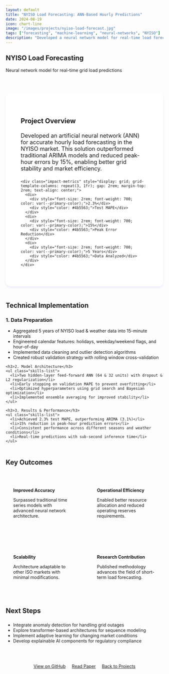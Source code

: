 ```yaml
---
layout: default
title: "NYISO Load Forecasting: ANN-Based Hourly Predictions"
date: 2024-08-19
icon: chart-line
image: "/images/projects/nyiso-load-forecast.jpg"
tags: ["forecasting", "machine-learning", "neural-networks", "NYISO"]
description: "Developed a neural network model for real-time load forecasting achieving 2.3% MAPE, outperforming traditional ARIMA models by 0.8%."
---
```


<section class="page-header">
  <h1>NYISO Load Forecasting</h1>
  <p>Neural network model for real-time grid load predictions</p>
</section>

<div class="container" style="max-width: 900px; margin: 4rem auto;">
  <div class="project-overview" style="background: white; padding: 3rem; border-radius: 1rem; box-shadow: 0 4px 6px rgba(124, 58, 237, 0.1); margin-bottom: 3rem;">
    <h2 style="color: var(--secondary-color); margin-bottom: 1.5rem;">Project Overview</h2>
    <p style="font-size: 1.125rem; margin-bottom: 1.5rem;">Developed an artificial neural network (ANN) for accurate hourly load forecasting in the NYISO market. This solution outperformed traditional ARIMA models and reduced peak-hour errors by 15%, enabling better grid stability and market efficiency.</p>
    
    <div class="impact-metrics" style="display: grid; grid-template-columns: repeat(3, 1fr); gap: 2rem; margin-top: 2rem; text-align: center;">
      <div>
        <div style="font-size: 2rem; font-weight: 700; color: var(--primary-color);">2.3%</div>
        <div style="color: #4b5563;">Test MAPE</div>
      </div>
      <div>
        <div style="font-size: 2rem; font-weight: 700; color: var(--primary-color);">15%</div>
        <div style="color: #4b5563;">Peak Error Reduction</div>
      </div>
      <div>
        <div style="font-size: 2rem; font-weight: 700; color: var(--primary-color);">5 Years</div>
        <div style="color: #4b5563;">Data Analyzed</div>
      </div>
    </div>
  </div>

  <h2 style="color: var(--secondary-color); margin: 3rem 0 1.5rem;">Technical Implementation</h2>
  
  <div class="implementation-section">
    <h3>1. Data Preparation</h3>
    <ul class="skills-list">
      <li>Aggregated 5 years of NYISO load & weather data into 15-minute intervals</li>
      <li>Engineered calendar features: holidays, weekday/weekend flags, and hour-of-day</li>
      <li>Implemented data cleaning and outlier detection algorithms</li>
      <li>Created robust validation strategy with rolling window cross-validation</li>
    </ul>

    <h3>2. Model Architecture</h3>
    <ul class="skills-list">
      <li>Two hidden-layer feed-forward ANN (64 & 32 units) with dropout & L2 regularization</li>
      <li>Early stopping on validation MAPE to prevent overfitting</li>
      <li>Optimized hyperparameters using grid search and Bayesian optimization</li>
      <li>Implemented ensemble averaging for improved stability</li>
    </ul>

    <h3>3. Results & Performance</h3>
    <ul class="skills-list">
      <li>Achieved 2.3% test MAPE, outperforming ARIMA (3.1%)</li>
      <li>15% reduction in peak-hour prediction errors</li>
      <li>Consistent performance across different seasons and weather conditions</li>
      <li>Real-time predictions with sub-second inference time</li>
    </ul>
  </div>

  <h2 style="color: var(--secondary-color); margin: 3rem 0 1.5rem;">Key Outcomes</h2>
  <div class="outcomes-grid" style="display: grid; grid-template-columns: repeat(2, 1fr); gap: 2rem;">
    <div class="outcome-card" style="background: var(--light-purple); padding: 1.5rem; border-radius: 0.75rem;">
      <h4 style="color: var(--primary-color); margin-bottom: 0.75rem;">Improved Accuracy</h4>
      <p>Surpassed traditional time series models with advanced neural network architecture.</p>
    </div>
    <div class="outcome-card" style="background: var(--light-purple); padding: 1.5rem; border-radius: 0.75rem;">
      <h4 style="color: var(--primary-color); margin-bottom: 0.75rem;">Operational Efficiency</h4>
      <p>Enabled better resource allocation and reduced operating reserves requirements.</p>
    </div>
    <div class="outcome-card" style="background: var(--light-purple); padding: 1.5rem; border-radius: 0.75rem;">
      <h4 style="color: var(--primary-color); margin-bottom: 0.75rem;">Scalability</h4>
      <p>Architecture adaptable to other ISO markets with minimal modifications.</p>
    </div>
    <div class="outcome-card" style="background: var(--light-purple); padding: 1.5rem; border-radius: 0.75rem;">
      <h4 style="color: var(--primary-color); margin-bottom: 0.75rem;">Research Contribution</h4>
      <p>Published methodology advances the field of short-term load forecasting.</p>
    </div>
  </div>

  <h2 style="color: var(--secondary-color); margin: 3rem 0 1.5rem;">Next Steps</h2>
  <ul class="skills-list">
    <li>Integrate anomaly detection for handling grid outages</li>
    <li>Explore transformer-based architectures for sequence modeling</li>
    <li>Implement adaptive learning for changing market conditions</li>
    <li>Develop explainable AI components for regulatory compliance</li>
  </ul>

  <div style="text-align: center; margin-top: 4rem;">
    <a href="https://github.com/tyler-sims/energy-load-forecasting" class="btn btn-primary" style="margin-right: 1rem;">View on GitHub</a>
    <a href="https://github.com/tyler-sims/energy-load-forecasting/blob/main/docs/forecasting-paper.pdf" class="btn btn-secondary" style="margin-right: 1rem;">Read Paper</a>
    <a href="{{ '/projects/' | relative_url }}" class="btn btn-secondary">Back to Projects</a>
  </div>
</div>